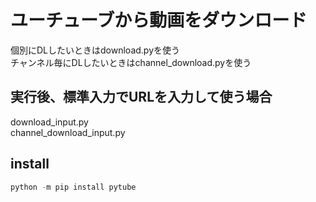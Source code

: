 # ユーチューブから動画をダウンロード

個別にDLしたいときはdownload.pyを使う
</br>
チャンネル毎にDLしたいときはchannel_download.pyを使う

## 実行後、標準入力でURLを入力して使う場合

download_input.py
</br>
channel_download_input.py

## install

```python
python -m pip install pytube
```
